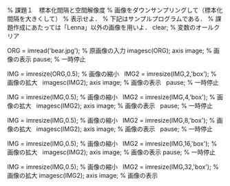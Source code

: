 % 課題１　標本化間隔と空間解像度 % 画像をダウンサンプリングして（標本化間隔を大きくして） 
% 表示せよ． % 下記はサンプルプログラムである． % 課題作成にあたっては「Lenna」以外の画像を用いよ．
clear; % 変数のオールクリア

ORG = imread('bear.jpg'); % 原画像の入力
imagesc(ORG); axis image; % 画像の表示
pause; % 一時停止

IMG = imresize(ORG,0.5); % 画像の縮小  
IMG2 = imresize(IMG,2,'box'); % 画像の拡大  
imagesc(IMG2); axis image; % 画像の表示  
pause; % 一時停止   

IMG = imresize(IMG,0.5); % 画像の縮小  
IMG2 = imresize(IMG,4,'box'); % 画像の拡大  
imagesc(IMG2); axis image; % 画像の表示  
pause; % 一時停止   

IMG = imresize(IMG,0.5); % 画像の縮小  
IMG2 = imresize(IMG,8,'box'); % 画像の拡大  
imagesc(IMG2); axis image; % 画像の表示  
pause; % 一時停止   

IMG = imresize(IMG,0.5); % 画像の縮小  
IMG2 = imresize(IMG,16,'box'); % 画像の拡大  
imagesc(IMG2); axis image; % 画像の表示 
pause; % 一時停止   

IMG = imresize(IMG,0.5); % 画像の縮小  
IMG2 = imresize(IMG,32,'box'); % 画像の拡大 
imagesc(IMG2); axis image; % 画像の表示 
